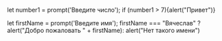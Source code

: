  let number1 = prompt('Введите число');
if (number1 > 7){alert("Привет")} 


 let firstName = prompt('Введите имя');
firstName === "Вячеслав" ? alert("Добро пожаловать " + firstName): alert("Нет такого имени")

